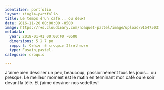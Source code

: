 ```yaml
---
identifier: portfolio
layout: single-portfolio
title: Le temps d'un café... ou deux!
date: 2016-11-20 00:00:00 -0500
image: https://res.cloudinary.com/npaquet-pastel/image/upload/v1547503181/IMG_7137.jpg
metadata:
  year: 2018-01-01 00:00:00 -0500
  dimensions: 5 X 7 po
  support: Cahier à croquis Strathmore
  type: Fusain,pastel.
categorie: croquis

---
```

J'aime bien dessiner un peu, beaucoup, passionnément tous les jours... ou presque. Le meilleur moment est le matin en terminant mon café ou le soir devant la télé. Et j'aime dessiner nos vedettes! 